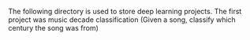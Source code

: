 The following directory is used to store deep learning projects. 
The first project was music decade classification (Given a song, classify which century the song was from)

